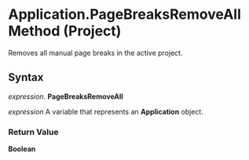 
# Application.PageBreaksRemoveAll Method (Project)

Removes all manual page breaks in the active project.


## Syntax

 _expression_. **PageBreaksRemoveAll**

 _expression_ A variable that represents an **Application** object.


### Return Value

 **Boolean**

